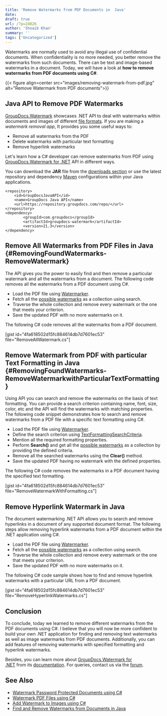 ```yaml
---
title: 'Remove Watermarks from PDF Documents in  Java'
date: 
draft: true
url: /?p=24826
author: 'Shoaib Khan'
summary: ''
tags: ['Uncategorized']
---
```


Watermarks are normally used to avoid any illegal use of confidential documents. When confidentiality is no more needed, you better remove the watermarks from such documents. There can be text and image-based watermarks in a document. Today, we will have a look at **how to remove watermarks from PDF documents using C#**.



{{< figure align=center src="images/removing-watermark-from-pdf.jpg" alt="Remove Watermark from PDF documents">}}


## Java API to Remove PDF Watermarks

[GroupDocs.Watermark](https://products.groupdocs.com/watermark) showcases .NET API to deal with watermarks within documents and images of different [file formats](https://docs.groupdocs.com/conversion/net/supported-document-formats/). If you are making a _watermark removal app_, It provides you some useful ways to:

*   Remove all watermarks from the PDF
*   Delete watermarks with particular text formatting
*   Remove hyperlink watermarks

Let's learn how a C# developer can remove watermarks from PDF using [GroupDocs.Watermark for .NET](https://products.groupdocs.com/watermark/net/) API in different ways.

You can download the **JAR** file from the [downloads section](https://downloads.groupdocs.com/watermark) or use the latest repository and dependency [Maven](https://repository.groupdocs.com/webapp/#/artifacts/browse/tree/General/repo/com/groupdocs) configurations within your Java applications.

```
<repository>
	<id>GroupDocsJavaAPI</id>
	<name>GroupDocs Java API</name>
	<url>https://repository.groupdocs.com/repo/</url>
</repository>
<dependency>
        <groupId>com.groupdocs</groupId>
        <artifactId>groupdocs-watermark</artifactId>
        <version>21.3</version> 
</dependency>
```

## Remove All Watermarks from PDF Files in Java {#RemovingFoundWatermarks-RemoveWatermark}

The API gives you the power to easily find and then remove a particular watermark and all the watermarks from a document. The following code removes all the watermarks from a PDF document using C#.

*   Load the PDF file using [Watermarker](https://apireference.groupdocs.com/watermark/net/groupdocs.watermark/watermarker).
*   Fetch all the [possible watermarks](https://apireference.groupdocs.com/watermark/net/groupdocs.watermark.search/possiblewatermarkcollection) as a collection using search.
*   Traverse the whole collection and remove every watermark or the one that meets your criterion.
*   Save the updated PDF with no more watermarks on it.

The following C# code removes all the watermarks from a PDF document.

\[gist id="4fa618502d15fc884614db7d7601ec53" file="RemoveAllWatermark.cs"\]

## Remove Watermark from PDF with particular Text Formatting in Java {#RemovingFoundWatermarks-RemoveWatermarkwithParticularTextFormatting}

Using API you can search and remove the watermarks on the basis of text formatting. You can provide a search criterion containing name, font, size, color, etc and the API will find the watermarks with matching properties. The following code snippet demonstrates how to search and remove watermarks from a PDF file with a specific text formatting using C#.

*   Load the PDF file using [Watermarker](https://apireference.groupdocs.com/watermark/net/groupdocs.watermark/watermarker).
*   Define the search criterion using [TextFormattingSearchCriteria](https://apireference.groupdocs.com/watermark/net/groupdocs.watermark.search.searchcriteria/textformattingsearchcriteria).
*   Mention all the required formatting properties.
*   Perform **Search()** and get all the [possible watermarks](https://apireference.groupdocs.com/watermark/net/groupdocs.watermark.search/possiblewatermarkcollection) as a collection by providing the defined criteria.
*   Remove all the searched watermarks using the **Clear()** method.
*   Save the updated PDF having no watermark with the defined properties.

The following C# code removes the watermarks in a PDF document having the specified text formatting.

\[gist id="4fa618502d15fc884614db7d7601ec53" file="RemoveWatermarkWithFormatting.cs"\]

## Remove Hyperlink Watermark in Java

The document watermarking .NET API allows you to search and remove hyperlinks in a document of any supported document format. The following steps allow removing hyperlink watermarks from a PDF document within the .NET application using C#.

*   Load the PDF file using [Watermarker](https://apireference.groupdocs.com/watermark/net/groupdocs.watermark/watermarker).
*   Fetch all the [possible watermarks](https://apireference.groupdocs.com/watermark/net/groupdocs.watermark.search/possiblewatermarkcollection) as a collection using search.
*   Traverse the whole collection and remove every watermark or the one that meets your criterion.
*   Save the updated PDF with no more watermarks on it.

The following C# code sample shows how to find and remove hyperlink watermarks with a particular URL from a PDF document.

\[gist id="4fa618502d15fc884614db7d7601ec53" file="RemoveHyperlinkWatermarks.cs"\]

## Conclusion

To conclude, today we learned to remove different watermarks from the PDF documents using C#. I believe that you will now be more confident to build your own .NET application for finding and removing text watermarks as well as image watermarks from PDF documents. Additionally, you can add features of removing watermarks with specified formatting and hyperlink watermarks.

Besides, you can learn more about [GroupDocs.Watermark for .NET](https://products.groupdocs.com/watermark/net/) from its [documentation](https://docs.groupdocs.com/watermark/). For queries, contact us via the [forum](https://forum.groupdocs.com/).

## See Also

*   [Watermark Password Protected Documents using C#](https://blog.groupdocs.com/2021/12/25/watermark-password-protected-documents-using-csharp/)
*   [Watermark PDF Files using C#](https://blog.groupdocs.com/2021/07/27/watermark-pdf-files-using-csharp/)
*   [Add Watermark to Images using C#](https://blog.groupdocs.com/2020/12/20/add-watermark-to-images-using-csharp-dotnet/)
*   [Find and Remove Watermarks from Documents in Java](https://blog.groupdocs.com/2020/11/30/find-and-remove-watermarks-from-documents-in-java/)



